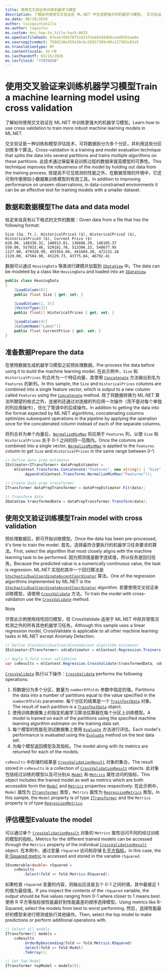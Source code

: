 ```yaml
---
title: 使用交叉验证来训练机器学习模型
description: 了解如何使用交叉验证在 ML.NET 中生成更强大的机器学习模型。 交叉验证是一种训练和模型评估技术，可将数据拆分为多个分区，并利用这些分区训练多个算法。
ms.date: 08/29/2019
author: luisquintanilla
ms.author: luquinta
ms.custom: mvc,how-to,title-hack-0625
ms.openlocfilehash: 87eae789478752423f3e682d4db6cead0391aa6e
ms.sourcegitcommit: 7588136e355e10cbc2582f389c90c127363c02a5
ms.translationtype: HT
ms.contentlocale: zh-CN
ms.lasthandoff: 03/15/2020
ms.locfileid: "73976930"
---
```

# <a name="train-a-machine-learning-model-using-cross-validation"></a><span data-ttu-id="11fca-104">使用交叉验证来训练机器学习模型</span><span class="sxs-lookup"><span data-stu-id="11fca-104">Train a machine learning model using cross validation</span></span>

<span data-ttu-id="11fca-105">了解如何使用交叉验证在 ML.NET 中训练更强大的机器学习模型。</span><span class="sxs-lookup"><span data-stu-id="11fca-105">Learn how to use cross validation to train more robust machine learning models in ML.NET.</span></span>

<span data-ttu-id="11fca-106">交叉验证是一种训练和模型评估技术，可将数据拆分为多个分区，并利用这些分区训练多个算法。</span><span class="sxs-lookup"><span data-stu-id="11fca-106">Cross-validation is a training and model evaluation technique that splits the data into several partitions and trains multiple algorithms on these partitions.</span></span> <span data-ttu-id="11fca-107">此技术通过保留来自训练过程的数据来提高模型的可靠性。</span><span class="sxs-lookup"><span data-stu-id="11fca-107">This technique improves the robustness of the model by holding out data from the training process.</span></span> <span data-ttu-id="11fca-108">除提高不可见观测的性能之外，在数据受限的环境中，它还可用作使用较小数据集训练模型的有效工具。</span><span class="sxs-lookup"><span data-stu-id="11fca-108">In addition to improving performance on unseen observations, in data-constrained environments it can be an effective tool for training models with a smaller dataset.</span></span>

## <a name="the-data-and-data-model"></a><span data-ttu-id="11fca-109">数据和数据模型</span><span class="sxs-lookup"><span data-stu-id="11fca-109">The data and data model</span></span>

<span data-ttu-id="11fca-110">给定来自具有以下格式的文件的数据：</span><span class="sxs-lookup"><span data-stu-id="11fca-110">Given data from a file that has the following format:</span></span>

```text
Size (Sq. ft.), HistoricalPrice1 ($), HistoricalPrice2 ($), HistoricalPrice3 ($), Current Price ($)
620.00, 148330.32, 140913.81, 136686.39, 146105.37
550.00, 557033.46, 529181.78, 513306.33, 548677.95
1127.00, 479320.99, 455354.94, 441694.30, 472131.18
1120.00, 47504.98, 45129.73, 43775.84, 46792.41
```

<span data-ttu-id="11fca-111">数据可以通过 `HousingData` 等类进行建模并加载到 [`IDataView`](xref:Microsoft.ML.IDataView) 中。</span><span class="sxs-lookup"><span data-stu-id="11fca-111">The data can be modeled by a class like `HousingData` and loaded into an [`IDataView`](xref:Microsoft.ML.IDataView).</span></span>

```csharp
public class HousingData
{
    [LoadColumn(0)]
    public float Size { get; set; }

    [LoadColumn(1, 3)]
    [VectorType(3)]
    public float[] HistoricalPrices { get; set; }

    [LoadColumn(4)]
    [ColumnName("Label")]
    public float CurrentPrice { get; set; }
}
```

## <a name="prepare-the-data"></a><span data-ttu-id="11fca-112">准备数据</span><span class="sxs-lookup"><span data-stu-id="11fca-112">Prepare the data</span></span>

<span data-ttu-id="11fca-113">在使用数据生成机器学习模型之前预处理数据。</span><span class="sxs-lookup"><span data-stu-id="11fca-113">Pre-process the data before using it to build the machine learning model.</span></span> <span data-ttu-id="11fca-114">在此示例中，`Size` 和 `HistoricalPrices` 列合并为一个特征向量，其使用 [`Concatenate`](xref:Microsoft.ML.TransformExtensionsCatalog.Concatenate*) 方法输出到名为 `Features` 的新列。</span><span class="sxs-lookup"><span data-stu-id="11fca-114">In this sample, the `Size` and `HistoricalPrices` columns are combined into a single feature vector,  which is output to a new column called `Features` using the [`Concatenate`](xref:Microsoft.ML.TransformExtensionsCatalog.Concatenate*) method.</span></span> <span data-ttu-id="11fca-115">除了将数据转换为 ML.NET 算法所期望的格式之外，连接列还通过对连接的列应用一次操作（而不是对每个单独的列应用操作），优化了管道中的后续操作。</span><span class="sxs-lookup"><span data-stu-id="11fca-115">In addition to getting the data into the format expected by ML.NET algorithms, concatenating columns optimizes subsequent operations in the pipeline by applying the operation once for the concatenated column instead of each of the separate columns.</span></span>

<span data-ttu-id="11fca-116">将列合并为单个向量后，[`NormalizeMinMax`](xref:Microsoft.ML.NormalizationCatalog.NormalizeMinMax*) 将应用于 `Features` 列，以使 `Size` 和 `HistoricalPrices` 处于 0-1 之间的同一范围内。</span><span class="sxs-lookup"><span data-stu-id="11fca-116">Once the columns are combined into a single vector, [`NormalizeMinMax`](xref:Microsoft.ML.NormalizationCatalog.NormalizeMinMax*) is applied to the `Features` column to get `Size` and `HistoricalPrices` in the same range between 0-1.</span></span>

```csharp
// Define data prep estimator
IEstimator<ITransformer> dataPrepEstimator =
    mlContext.Transforms.Concatenate("Features", new string[] { "Size", "HistoricalPrices" })
        .Append(mlContext.Transforms.NormalizeMinMax("Features"));

// Create data prep transformer
ITransformer dataPrepTransformer = dataPrepEstimator.Fit(data);

// Transform data
IDataView transformedData = dataPrepTransformer.Transform(data);
```

## <a name="train-model-with-cross-validation"></a><span data-ttu-id="11fca-117">使用交叉验证训练模型</span><span class="sxs-lookup"><span data-stu-id="11fca-117">Train model with cross validation</span></span>

<span data-ttu-id="11fca-118">预处理数据后，即可开始训练模型。</span><span class="sxs-lookup"><span data-stu-id="11fca-118">Once the data has been pre-processed, it's time to train the model.</span></span> <span data-ttu-id="11fca-119">首先，选择最符合要执行的机器学习任务要求的算法。</span><span class="sxs-lookup"><span data-stu-id="11fca-119">First, select the algorithm that most closely aligns with the machine learning task to be performed.</span></span> <span data-ttu-id="11fca-120">因为预测值是数字连续值，所以任务是回归任务。</span><span class="sxs-lookup"><span data-stu-id="11fca-120">Because the predicted value is a numerically continuous value, the task is regression.</span></span> <span data-ttu-id="11fca-121">ML.NET 实现的其中一个回归算法是 [`StochasticDualCoordinateAscentCoordinator`](xref:Microsoft.ML.Trainers.SdcaRegressionTrainer) 算法。</span><span class="sxs-lookup"><span data-stu-id="11fca-121">One of the regression algorithms implemented by ML.NET is the [`StochasticDualCoordinateAscentCoordinator`](xref:Microsoft.ML.Trainers.SdcaRegressionTrainer) algorithm.</span></span> <span data-ttu-id="11fca-122">若要使用交叉验证来训练模型，请使用 [`CrossValidate`](xref:Microsoft.ML.RegressionCatalog.CrossValidate*) 方法。</span><span class="sxs-lookup"><span data-stu-id="11fca-122">To train the model with cross-validation use the [`CrossValidate`](xref:Microsoft.ML.RegressionCatalog.CrossValidate*) method.</span></span>

> [!NOTE]
> <span data-ttu-id="11fca-123">尽管此示例使用线性回归模型，但 CrossValidate 适用于 ML.NET 中除异常情况检测之外的所有其他机器学习任务。</span><span class="sxs-lookup"><span data-stu-id="11fca-123">Although this sample uses a linear regression model, CrossValidate is applicable to all other machine learning tasks in ML.NET except Anomaly Detection.</span></span>

```csharp
// Define StochasticDualCoordinateAscent algorithm estimator
IEstimator<ITransformer> sdcaEstimator = mlContext.Regression.Trainers.Sdca();

// Apply 5-fold cross validation
var cvResults = mlContext.Regression.CrossValidate(transformedData, sdcaEstimator, numberOfFolds: 5);
```

<span data-ttu-id="11fca-124">[`CrossValidate`](xref:Microsoft.ML.RegressionCatalog.CrossValidate*) 执行以下操作：</span><span class="sxs-lookup"><span data-stu-id="11fca-124">[`CrossValidate`](xref:Microsoft.ML.RegressionCatalog.CrossValidate*) performs the following operations:</span></span>

1. <span data-ttu-id="11fca-125">将数据分为多个分区，数量为 `numberOfFolds` 参数中指定的值。</span><span class="sxs-lookup"><span data-stu-id="11fca-125">Partitions the data into a number of partitions equal to the value specified in the `numberOfFolds` parameter.</span></span> <span data-ttu-id="11fca-126">每个分区的结果是一个 [`TrainTestData`](xref:Microsoft.ML.DataOperationsCatalog.TrainTestData) 对象。</span><span class="sxs-lookup"><span data-stu-id="11fca-126">The result of each partition is a [`TrainTestData`](xref:Microsoft.ML.DataOperationsCatalog.TrainTestData) object.</span></span>
1. <span data-ttu-id="11fca-127">使用训练数据集上的指定机器学习算法估算器在每个分区上训练模型。</span><span class="sxs-lookup"><span data-stu-id="11fca-127">A model is trained on each of the partitions using the specified machine learning algorithm estimator on the training data set.</span></span>
1. <span data-ttu-id="11fca-128">每个模型的性能在测试数据集上使用 [`Evaluate`](xref:Microsoft.ML.RegressionCatalog.Evaluate*) 方法进行评估。</span><span class="sxs-lookup"><span data-stu-id="11fca-128">Each model's performance is evaluated using the [`Evaluate`](xref:Microsoft.ML.RegressionCatalog.Evaluate*) method on the test data set.</span></span>
1. <span data-ttu-id="11fca-129">为每个模型返回模型及其指标。</span><span class="sxs-lookup"><span data-stu-id="11fca-129">The model along with its metrics are returned for each of the models.</span></span>

<span data-ttu-id="11fca-130">`cvResults` 中存储的结果是 [`CrossValidationResult`](xref:Microsoft.ML.TrainCatalogBase.CrossValidationResult%601) 对象的集合。</span><span class="sxs-lookup"><span data-stu-id="11fca-130">The result stored in `cvResults` is a collection of [`CrossValidationResult`](xref:Microsoft.ML.TrainCatalogBase.CrossValidationResult%601) objects.</span></span> <span data-ttu-id="11fca-131">此对象包括经过训练的模型以及可分别从 [`Model`](xref:Microsoft.ML.TrainCatalogBase.CrossValidationResult%601.Model) 和 [`Metrics`](xref:Microsoft.ML.TrainCatalogBase.CrossValidationResult%601.Metrics) 属性访问的指标。</span><span class="sxs-lookup"><span data-stu-id="11fca-131">This object includes the trained model as well as metrics which are both accessible form the [`Model`](xref:Microsoft.ML.TrainCatalogBase.CrossValidationResult%601.Model) and [`Metrics`](xref:Microsoft.ML.TrainCatalogBase.CrossValidationResult%601.Metrics) properties respectively.</span></span> <span data-ttu-id="11fca-132">在此示例中，`Model` 属性为 [`ITransformer`](xref:Microsoft.ML.ITransformer) 类型，`Metrics` 属性为 [`RegressionMetrics`](xref:Microsoft.ML.Data.RegressionMetrics) 类型。</span><span class="sxs-lookup"><span data-stu-id="11fca-132">In this sample, the `Model` property is of type [`ITransformer`](xref:Microsoft.ML.ITransformer) and the `Metrics` property is of type [`RegressionMetrics`](xref:Microsoft.ML.Data.RegressionMetrics).</span></span>

## <a name="evaluate-the-model"></a><span data-ttu-id="11fca-133">评估模型</span><span class="sxs-lookup"><span data-stu-id="11fca-133">Evaluate the model</span></span>

<span data-ttu-id="11fca-134">可以通过单个 [`CrossValidationResult`](xref:Microsoft.ML.TrainCatalogBase.CrossValidationResult%601) 对象的 `Metrics` 属性访问不同的经过训练的模型的指标。</span><span class="sxs-lookup"><span data-stu-id="11fca-134">Metrics for the different trained models can be accessed through the `Metrics` property of the individual [`CrossValidationResult`](xref:Microsoft.ML.TrainCatalogBase.CrossValidationResult%601) object.</span></span> <span data-ttu-id="11fca-135">在本例中，通过变量 `rSquared` 访问和存储 [R 平方指标](https://en.wikipedia.org/wiki/Coefficient_of_determination)。</span><span class="sxs-lookup"><span data-stu-id="11fca-135">In this case, the [R-Squared metric](https://en.wikipedia.org/wiki/Coefficient_of_determination) is accessed and stored in the variable `rSquared`.</span></span>

```csharp
IEnumerable<double> rSquared =
    cvResults
        .Select(fold => fold.Metrics.RSquared);
```

<span data-ttu-id="11fca-136">如果检查 `rSquared` 变量的内容，则输出应该是五个 0-1 之间的值，其中最接近 1 的值为最佳值。</span><span class="sxs-lookup"><span data-stu-id="11fca-136">If you inspect the contents of the `rSquared` variable, the output should be five values ranging from 0-1 where closer to 1 means best.</span></span> <span data-ttu-id="11fca-137">使用 R 平方等指标按性能最好到性能最差的顺序选择模型。</span><span class="sxs-lookup"><span data-stu-id="11fca-137">Using metrics like R-Squared, select the models from best to worst performing.</span></span> <span data-ttu-id="11fca-138">然后，选择性能最好的模型来进行预测或执行其他操作。</span><span class="sxs-lookup"><span data-stu-id="11fca-138">Then, select the top model to make predictions or perform additional operations with.</span></span>

```csharp
// Select all models
ITransformer[] models =
    cvResults
        .OrderByDescending(fold => fold.Metrics.RSquared)
        .Select(fold => fold.Model)
        .ToArray();

// Get Top Model
ITransformer topModel = models[0];
```
